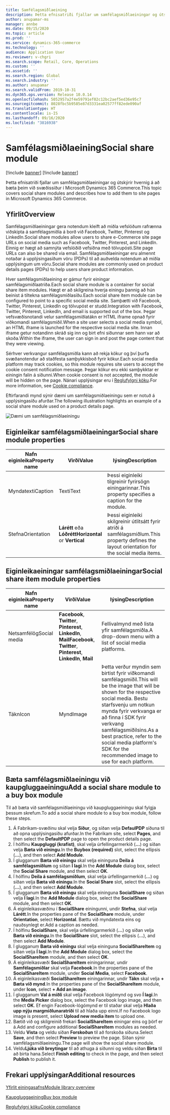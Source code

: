 ```yaml
---
title: Samfélagsmiðlaeining
description: Þetta efnisatriði fjallar um samfélagsmiðlaeiningar og útskýrir hvernig á að bæta þeim við svæðissíður í Microsoft Dynamics 365 Commerce.
author: anupamar-ms
manager: annbe
ms.date: 09/15/2020
ms.topic: article
ms.prod: ''
ms.service: dynamics-365-commerce
ms.technology: ''
audience: Application User
ms.reviewer: v-chgri
ms.search.scope: Retail, Core, Operations
ms.custom: ''
ms.assetid: ''
ms.search.region: Global
ms.search.industry: ''
ms.author: anupamar
ms.search.validFrom: 2019-10-31
ms.dyn365.ops.version: Release 10.0.14
ms.openlocfilehash: 5052957a2f4e59791ef02c12bc2aef5ed36e95c7
ms.sourcegitcommit: 8028fbc5b9585e87d3331ea02577ff82ede090af
ms.translationtype: HT
ms.contentlocale: is-IS
ms.lasthandoff: 09/16/2020
ms.locfileid: "3816938"
---
```

# <a name="social-share-module"></a><span data-ttu-id="98f13-103">Samfélagsmiðlaeining</span><span class="sxs-lookup"><span data-stu-id="98f13-103">Social share module</span></span>

[!include [banner](includes/banner.md)]
[!include [banner](includes/preview-banner.md)]

<span data-ttu-id="98f13-104">Þetta efnisatriði fjallar um samfélagsmiðlaeiningar og útskýrir hvernig á að bæta þeim við svæðissíður í Microsoft Dynamics 365 Commerce.</span><span class="sxs-lookup"><span data-stu-id="98f13-104">This topic covers social share modules and describes how to add them to site pages in Microsoft Dynamics 365 Commerce.</span></span>

## <a name="overview"></a><span data-ttu-id="98f13-105">Yfirlit</span><span class="sxs-lookup"><span data-stu-id="98f13-105">Overview</span></span>

<span data-ttu-id="98f13-106">Samfélagsmiðlaeiningar gera notendum kleift að miðla vefslóðum rafrænna viðskipta á samfélagsmiðla á borð við Facebook, Twitter, Pinterest og LinkedIn.</span><span class="sxs-lookup"><span data-stu-id="98f13-106">Social share modules allow users to share e-Commerce site page URLs on social media such as Facebook, Twitter, Pinterest, and LinkedIn.</span></span> <span data-ttu-id="98f13-107">Einnig er hægt að samnýta vefslóðið vefsíðna með tölvupósti.</span><span class="sxs-lookup"><span data-stu-id="98f13-107">Site page URLs can also be shared via email.</span></span> <span data-ttu-id="98f13-108">Samfélagsmiðlaeiningar eru almennt notaðar á upplýsingasíðum vöru (PDPs) til að auðvelda notendum að miðla upplýsingum um vöru.</span><span class="sxs-lookup"><span data-stu-id="98f13-108">Social share modules are commonly used on product details pages (PDPs) to help users share product information.</span></span>

<span data-ttu-id="98f13-109">Hver samfélagsmiðlaeining er gámur fyrir einingar samfélagsmiðlaatriða.</span><span class="sxs-lookup"><span data-stu-id="98f13-109">Each social share module is a container for social share item modules.</span></span> <span data-ttu-id="98f13-110">Hægt er að skilgreina hverja einingu þannig að hún beinist á tiltekna samfélagsmiðlasíðu.</span><span class="sxs-lookup"><span data-stu-id="98f13-110">Each social share item module can be configured to point to a specific social media site.</span></span> <span data-ttu-id="98f13-111">Samþætti við Facebook, Twitter, Pinterest, LinkedIn og tölvupóst er studd.</span><span class="sxs-lookup"><span data-stu-id="98f13-111">Integration with Facebook, Twitter, Pinterest, LinkedIn, and email is supported out of the box.</span></span> <span data-ttu-id="98f13-112">Þegar vefsvæðisnotandi velur samfélagsmiðlatákn er HTML iframe opnað fyrir viðkomandi samfélagsmiðil.</span><span class="sxs-lookup"><span data-stu-id="98f13-112">When a site user selects a social media symbol, an HTML iframe is launched for the respective social media site.</span></span> <span data-ttu-id="98f13-113">Innan iframe getur notandinn skráð sig inn og birt efni síðunnar sem hann var að skoða.</span><span class="sxs-lookup"><span data-stu-id="98f13-113">Within the iframe, the user can sign in and post the page content that they were viewing.</span></span>

<span data-ttu-id="98f13-114">Sérhver verkvangur samfélagsmiðla kann að rekja kökur og því þurfa svæðanotendur að staðfesta samþykkisboð fyrir kökur.</span><span class="sxs-lookup"><span data-stu-id="98f13-114">Each social media platform may track cookies, so this module requires site users to accept the cookie consent notification message.</span></span> <span data-ttu-id="98f13-115">Þegar kökur eru ekki samþykktar er einingin falin á síðunni.</span><span class="sxs-lookup"><span data-stu-id="98f13-115">When cookie consent is not accepted, the module will be hidden on the page.</span></span> <span data-ttu-id="98f13-116">Nánari upplýsingar eru í [Reglufylgni köku](cookie-compliance.md).</span><span class="sxs-lookup"><span data-stu-id="98f13-116">For more information, see [Cookie compliance](cookie-compliance.md).</span></span>

<span data-ttu-id="98f13-117">Eftirfarandi mynd sýnir dæmi um samfélagsmiðlaeiningu sem er notuð á upplýsingasíðu afurðar.</span><span class="sxs-lookup"><span data-stu-id="98f13-117">The following illustration highlights an example of a social share module used on a product details page.</span></span>

![Dæmi um samfélagsmiðlaeiningu](./media/ecommerce-socialshare.png)

## <a name="social-share-module-properties"></a><span data-ttu-id="98f13-119">Eiginleikar samfélagsmiðlaeiningar</span><span class="sxs-lookup"><span data-stu-id="98f13-119">Social share module properties</span></span>

| <span data-ttu-id="98f13-120">Nafn eiginleika</span><span class="sxs-lookup"><span data-stu-id="98f13-120">Property name</span></span>             | <span data-ttu-id="98f13-121">Virði</span><span class="sxs-lookup"><span data-stu-id="98f13-121">Value</span></span>                 | <span data-ttu-id="98f13-122">lýsing</span><span class="sxs-lookup"><span data-stu-id="98f13-122">Description</span></span> |
|---------------------------|-----------------------|-------------|
| <span data-ttu-id="98f13-123">Myndatexti</span><span class="sxs-lookup"><span data-stu-id="98f13-123">Caption</span></span>                  | <span data-ttu-id="98f13-124">Texti</span><span class="sxs-lookup"><span data-stu-id="98f13-124">Text</span></span> | <span data-ttu-id="98f13-125">Þessi eiginleiki tilgreinir fyrirsögn einingarinnar.</span><span class="sxs-lookup"><span data-stu-id="98f13-125">This property specifies a caption for the module.</span></span> |
| <span data-ttu-id="98f13-126">Stefna</span><span class="sxs-lookup"><span data-stu-id="98f13-126">Orientation</span></span> | <span data-ttu-id="98f13-127">**Lárétt** eða **Lóðrétt**</span><span class="sxs-lookup"><span data-stu-id="98f13-127">**Horizontal** or **Vertical**</span></span>  | <span data-ttu-id="98f13-128">Þessi eiginleiki skilgreinir útlitsátt fyrir atriði á samfélagsmiðlum.</span><span class="sxs-lookup"><span data-stu-id="98f13-128">This property defines the layout orientation for the social media items.</span></span> |

## <a name="social-share-item-module-properties"></a><span data-ttu-id="98f13-129">Eiginleikaeiningar samfélagsmiðlaeiningar</span><span class="sxs-lookup"><span data-stu-id="98f13-129">Social share item module properties</span></span>
| <span data-ttu-id="98f13-130">Nafn eiginleika</span><span class="sxs-lookup"><span data-stu-id="98f13-130">Property name</span></span>             | <span data-ttu-id="98f13-131">Virði</span><span class="sxs-lookup"><span data-stu-id="98f13-131">Value</span></span>                 | <span data-ttu-id="98f13-132">lýsing</span><span class="sxs-lookup"><span data-stu-id="98f13-132">Description</span></span> |
|---------------------------|-----------------------|-------------|
| <span data-ttu-id="98f13-133">Netsamfélög</span><span class="sxs-lookup"><span data-stu-id="98f13-133">Social media</span></span>              | <span data-ttu-id="98f13-134">**Facebook**, **Twitter**, **Pinterest**, **LinkedIn**, **Mail**</span><span class="sxs-lookup"><span data-stu-id="98f13-134">**Facebook**, **Twitter**, **Pinterest**, **LinkedIn**, **Mail**</span></span> | <span data-ttu-id="98f13-135">Fellivalmynd með lista yfir samfélagsmiðla.</span><span class="sxs-lookup"><span data-stu-id="98f13-135">A drop-down menu with a list of social media platforms.</span></span> |
| <span data-ttu-id="98f13-136">Tákn</span><span class="sxs-lookup"><span data-stu-id="98f13-136">Icon</span></span> |<span data-ttu-id="98f13-137">Mynd</span><span class="sxs-lookup"><span data-stu-id="98f13-137">Image</span></span>    | <span data-ttu-id="98f13-138">Þetta verður myndin sem birtist fyrir viðkomandi samfélagsmiðil.</span><span class="sxs-lookup"><span data-stu-id="98f13-138">This will be the image that will be shown for the respective social media.</span></span> <span data-ttu-id="98f13-139">Bestu starfsvenju um notkun mynda fyrir verkvanga er að finna í SDK fyrir verkvang samfélagsmiðilsins.</span><span class="sxs-lookup"><span data-stu-id="98f13-139">As a best practice, refer to the social media platform's SDK for the recommended image to use for each platform.</span></span> |

## <a name="add-a-social-share-module-to-a-buy-box-module"></a><span data-ttu-id="98f13-140">Bæta samfélagsmiðlaeiningu við kaupgluggaeiningu</span><span class="sxs-lookup"><span data-stu-id="98f13-140">Add a social share module to a buy box module</span></span>

<span data-ttu-id="98f13-141">Til að bæta við samfélagsmiðlaeiningu við kaupgluggaeiningu skal fylgja þessum skrefum.</span><span class="sxs-lookup"><span data-stu-id="98f13-141">To add a social share module to a buy box module, follow these steps.</span></span>

1. <span data-ttu-id="98f13-142">Á Fabrikam-svæðinu skal velja **Síður**, og síðan velja **DefaulPDP** síðuna til að opna upplýsingasíðu afurðar.</span><span class="sxs-lookup"><span data-stu-id="98f13-142">In the Fabrikam site, select **Pages**, and then select the **DefaultPDP** page to open the product details page.</span></span> 
1. <span data-ttu-id="98f13-143">Í hólfinu **Kaupgluggi (krafist)**, skal velja úrfellingarmerkið (**...**) og síðan velja **Bæta við einingu**.</span><span class="sxs-lookup"><span data-stu-id="98f13-143">In the **Buybox (required)** slot, select the ellipsis (**...**), and then select **Add Module**.</span></span>
1. <span data-ttu-id="98f13-144">Í glugganum **Bæta við einingu** skal velja eininguna **Deila á samfélagsmiðlum** og síðan **Í lagi**.</span><span class="sxs-lookup"><span data-stu-id="98f13-144">In the **Add Module** dialog box, select the **Social Share** module, and then select **OK**.</span></span>
1. <span data-ttu-id="98f13-145">Í hólfinu **Deila á samfélagsmiðlum**, skal velja úrfellingarmerkið (**...**) og síðan velja **Bæta við einingu**.</span><span class="sxs-lookup"><span data-stu-id="98f13-145">In the **Social Share** slot, select the ellipsis (**...**), and then select **Add Module**.</span></span>
1. <span data-ttu-id="98f13-146">Í glugganum **Bæta við einingu** skal velja eininguna **SocialShare** og síðan velja **Í lagi**.</span><span class="sxs-lookup"><span data-stu-id="98f13-146">In the **Add Module** dialog box, select the **SocialShare** module, and then select **OK**.</span></span>
1. <span data-ttu-id="98f13-147">Á eiginleikasvæðinu í **SocialShare** einingunni, undir **Stefna**, skal velja **Lárétt**.</span><span class="sxs-lookup"><span data-stu-id="98f13-147">In the properties pane of the **SocialShare** module, under **Orientation**, select **Horizontal**.</span></span> <span data-ttu-id="98f13-148">Bættu við myndatexta eins og nauðsynlegt er.</span><span class="sxs-lookup"><span data-stu-id="98f13-148">Add a caption as needed.</span></span>
1. <span data-ttu-id="98f13-149">Í hólfinu **SocialShare**, skal velja úrfellingarmerkið (**...**) og síðan velja **Bæta við einingu**.</span><span class="sxs-lookup"><span data-stu-id="98f13-149">In the **SocialShare** slot, select the ellipsis (**...**), and then select **Add Module**.</span></span>
1. <span data-ttu-id="98f13-150">Í glugganum **Bæta við einingu** skal velja eininguna **SocialShareItem** og síðan velja **Í lagi**.</span><span class="sxs-lookup"><span data-stu-id="98f13-150">In the **Add Module** dialog box, select the **SocialShareItem** module, and then select **OK**.</span></span>
1. <span data-ttu-id="98f13-151">Á eiginleikasvæði **SocialShareItem** einingarinnar, undir **Samfélagsmiðlar** skal velja **Facebook**.</span><span class="sxs-lookup"><span data-stu-id="98f13-151">In the properties pane of the **SocialShareItem** module, under **Social Media**, select **Facebook**.</span></span>
1. <span data-ttu-id="98f13-152">Á eiginleikasvæði **SocialShareItem** einingarinnar, undir **Tákn** skal velja **+ Bæta við mynd**.</span><span class="sxs-lookup"><span data-stu-id="98f13-152">In the properties pane of the **SocialShareItem** module, under **Icon**, select **+ Add an image**.</span></span>
1. <span data-ttu-id="98f13-153">Í glugganum **Val á miðli** skal velja Facebook lógómynd og svo **Í lagi**.</span><span class="sxs-lookup"><span data-stu-id="98f13-153">In the **Media Picker** dialog box, select the Facebook logo image, and then select **OK**.</span></span> <span data-ttu-id="98f13-154">Ef engin Facebook-lógómynd er til staðar skal velja **Hlaða upp nýju margmiðlunaratriði** til að hlaða upp einni.</span><span class="sxs-lookup"><span data-stu-id="98f13-154">If no Facebook logo image is present, select **Upload new media item** to upload one.</span></span>
1. <span data-ttu-id="98f13-155">Bætið við og skilgreinið frekari **SocialShareItem** einingar eins og þörf er á.</span><span class="sxs-lookup"><span data-stu-id="98f13-155">Add and configure additional **SocialShareItem** modules as needed.</span></span>
1. <span data-ttu-id="98f13-156">Veldu **Vista** og veldu síðan **Forskoðun** til að forskoða síðuna.</span><span class="sxs-lookup"><span data-stu-id="98f13-156">Select **Save**, and then select **Preview** to preview the page.</span></span> <span data-ttu-id="98f13-157">Síðan sýnir samfélagsmiðlaeiningu.</span><span class="sxs-lookup"><span data-stu-id="98f13-157">The page will show the social share module.</span></span>
1. <span data-ttu-id="98f13-158">Veldu**Ljúka við breytingar** til að athuga á síðunni og veldu síðan **Birta** til að birta hana.</span><span class="sxs-lookup"><span data-stu-id="98f13-158">Select **Finish editing** to check in the page, and then select **Publish** to publish it.</span></span>

## <a name="additional-resources"></a><span data-ttu-id="98f13-159">Frekari upplýsingar</span><span class="sxs-lookup"><span data-stu-id="98f13-159">Additional resources</span></span>

[<span data-ttu-id="98f13-160">Yfirlit einingasafns</span><span class="sxs-lookup"><span data-stu-id="98f13-160">Module library overview</span></span>](starter-kit-overview.md)

[<span data-ttu-id="98f13-161">Kaupgluggaeining</span><span class="sxs-lookup"><span data-stu-id="98f13-161">Buy box module</span></span>](add-buy-box.md)

[<span data-ttu-id="98f13-162">Reglufylgni köku</span><span class="sxs-lookup"><span data-stu-id="98f13-162">Cookie compliance</span></span>](cookie-compliance.md)
